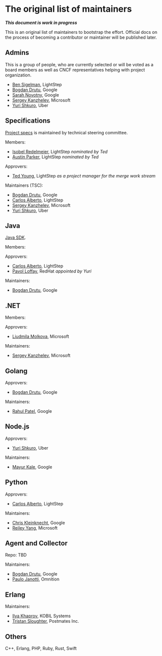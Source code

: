 # The original list of maintainers

***This document is work in progress***

This is an original list of maintainers to bootstrap the effort. Official docs
on the process of becoming a contributor or maintainer will be published later.

## Admins

This is a group of people, who are currently selected or will be voted as a
board members as well as CNCF representatives helping with project organization.

- [Ben Sigelman](https://github.com/bhs), LightStep
- [Bogdan Drutu](https://github.com/BogdanDrutu), Google
- [Sarah Novotny](https://github.com/SarahNovotny), Google
- [Sergey Kanzhelev](https://github.com/SergeyKanzhelev), Microsoft
- [Yuri Shkuro](https://github.com/yurishkuro), Uber

## Specifications

[Project specs](https://github.com/open-telemetry/opentelemetry-specification)
is maintained by technical steering committee.

Members:

- [Isobel Redelmeier](https://github.com/iredelmeier), LightStep *nominated by Ted*
- [Austin Parker](https://github.com/austinlparker), LightStep *nominated by Ted*

Approvers:

- [Ted Young](https://github.com/tedsuo), LightStep *as a project manager for the merge
  work stream*

Maintainers (TSC):

- [Bogdan Drutu](https://github.com/BogdanDrutu), Google
- [Carlos Alberto](https://github.com/carlosalberto), LightStep
- [Sergey Kanzhelev](https://github.com/SergeyKanzhelev), Microsoft
- [Yuri Shkuro](https://github.com/yurishkuro), Uber

## Java

[Java SDK](https://github.com/open-telemetry/opentelemetry-java).

Members:

Approvers:

- [Carlos Alberto](https://github.com/carlosalberto), LightStep
- [Pavol Loffay](https://github.com/pavolloffay), RedHat *appointed by Yuri*

Maintainers:

- [Bogdan Drutu](https://github.com/BogdanDrutu), Google

## .NET

Members:

Approvers:

- [Liudmila Molkova](https://github.com/lmolkova), Microsoft

Maintainers:

- [Sergey Kanzhelev](https://github.com/SergeyKanzhelev), Microsoft

## Golang

Approvers:

- [Bogdan Drutu](https://github.com/BogdanDrutu), Google

Maintainers:

- [Rahul Patel](https://github.com/rghetia), Google

## Node.js

Approvers:

- [Yuri Shkuro](https://github.com/yurishkuro), Uber

Maintainers:

- [Mayur Kale](https://github.com/mayurkale22), Google

## Python

Approvers:

- [Carlos Alberto](https://github.com/carlosalberto), LightStep

Maintainers:

- [Chris Kleinknecht](https://github.com/c24t), Google
- [Reiley Yang](https://github.com/reyang), Microsoft

## Agent and Collector

Repo: TBD

Maintainers:

- [Bogdan Drutu](https://github.com/BogdanDrutu), Google
- [Paulo Janotti](https://github.com/pjanotti), Omnition

## Erlang

Maintainers:
- [Ilya Khaprov](https://github.com/deadtrickster), KOBIL Systems
- [Tristan Sloughter](https://github.com/tsloughter), Postmates Inc.

## Others

C++, Erlang, PHP, Ruby, Rust, Swift
